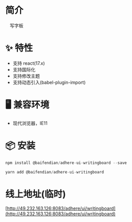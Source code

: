 # 简介
&ensp;&ensp;写字板

# ✨ 特性
- 支持 react(17.x)
- 支持国际化
- 支持修改主题
- 支持动态引入(babel-plugin-import)

# 🖥 兼容环境
- 现代浏览器，IE11

# 📦 安装
```javascript
npm install @baifendian/adhere-ui-writingboard --save
``` 

```javascript
yarn add @baifendian/adhere-ui-writingboard
```

# 线上地址(临时)
[http://49.232.163.126:8083/adhere/ui/writingboard](http://49.232.163.126:8083/adhere/ui/writingboard)
